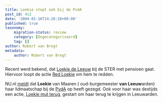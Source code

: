 ```yaml
---
title: Loekie stopt ook bij de PvdA
post_id: 411
date: '2004-01-16T14:20:28+00:00'
published: true
taxonomy:
    migration-status: review
    category: [Ongecategoriseerd]
    tag: []
author: Robert van Bregt
metadata:
    author: Robert van Bregt
---
```

Recent werd bekend, dat [Loekie de Leeuw](http://info.omroep.nl/ster?nav=blljEsHCfDjCkF) bij de STER met pensioen gaat. Hiervoor loopt de actie [Red Loekie](http://www.redloekie.tk/) om hem te redden.

NU.nl [meldt](http://nu.nl/news.jsp?n=261238&c=11) dat **Loekie** van Maaren ( oud-burgemeester **van Leeuw**arden) haar lidmaatschap bij de [PvdA](http://www.pvda.nl/) op heeft gezegd. Ook voor haar was destijds een actie, [Loekie mut terug](http://www.loekiemutterug.plein058.nl/loekiemutterug/index.htm), gestart om haar terug te krijgen in Leeuwarden.